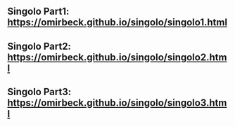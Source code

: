 ## Singolo Part1: https://omirbeck.github.io/singolo/singolo1.html
## Singolo Part2: https://omirbeck.github.io/singolo/singolo2.html
## Singolo Part3: https://omirbeck.github.io/singolo/singolo3.html
